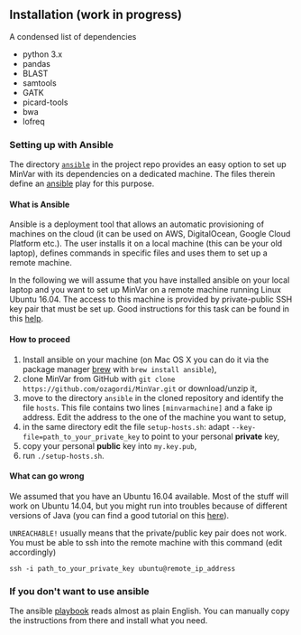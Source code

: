 ## Installation (work in progress)

A condensed list of dependencies

- python 3.x
- pandas
- BLAST
- samtools
- GATK
- picard-tools
- bwa
- lofreq

### Setting up with Ansible

The directory [`ansible`](https://github.com/ozagordi/MinVar/tree/master/ansible)
in the project repo provides an easy option to set up MinVar with
its dependencies on a dedicated machine. The files therein define an
[ansible](http://www.ansible.com/) play for this purpose.

#### What is Ansible

Ansible is a deployment tool that allows an automatic provisioning of machines
on the cloud (it can be used on AWS, DigitalOcean, Google Cloud Platform etc.).
The user installs it on a local machine (this can be your old laptop), defines
commands in specific files and uses them to set up a remote machine.

In the following we will assume that you have installed ansible on your local
laptop and you want to set up MinVar on a remote machine running Linux Ubuntu 16.04.
The access to this machine is provided by private-public SSH key pair that must be
set up. Good instructions for this task can be found in this
[help](https://help.ubuntu.com/community/SSH/OpenSSH/Keys).

#### How to proceed

1. Install ansible on your machine (on Mac OS X you can do it via the package
   manager [brew](https://brew.sh) with `brew install ansible`),
2. clone MinVar from GitHub with `git clone https://github.com/ozagordi/MinVar.git`
   or download/unzip it,
3. move to the directory `ansible` in the cloned repository and identify the file
   `hosts`. This file contains two lines `[minvarmachine]` and a fake ip address.
   Edit the address to the one of the machine you want to setup,
4. in the same directory edit the file `setup-hosts.sh`: adapt
   `--key-file=path_to_your_private_key` to point to your personal **private** key,
5. copy your personal **public** key into `my.key.pub`,
6. run `./setup-hosts.sh`.

#### What can go wrong

We assumed that you have an Ubuntu 16.04 available. Most of the stuff will work
on Ubuntu 14.04, but you might run into troubles because of different versions
of Java (you can find a good tutorial on this
[here](https://www.digitalocean.com/community/tutorials/how-to-install-java-with-apt-get-on-ubuntu-16-04)).

`UNREACHABLE!` usually means that the private/public key pair does not work.
You must be able to ssh into the remote machine with this command (edit accordingly)

    ssh -i path_to_your_private_key ubuntu@remote_ip_address

### If you don't want to use ansible

The ansible [playbook](https://github.com/ozagordi/MinVar/blob/master/ansible/setup.yml)
reads almost as plain English. You can manually copy the instructions from there
and install what you need.
